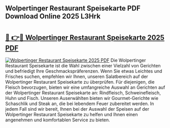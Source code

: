 ## Wolpertinger Restaurant Speisekarte PDF Download Online 2025 L3Hrk

# <h2><a href="http://gcc5u5.nevu.top/?p=Wolpertinger+Restaurant+Speisekarte">🔗 👉🔴 Wolpertinger Restaurant Speisekarte 2025 PDF</a></h2>

[![Wolpertinger Restaurant Speisekarte 2025 PDF](https://i.imgur.com/dBaPXMq.png)](http://gcc5u5.nevu.top/?p=Wolpertinger+Restaurant+Speisekarte)
Die Wolpertinger Restaurant Speisekarte ist die Wahl zwischen einer Vielzahl von Gerichten und befriedigt Ihre Geschmackspräferenzen. Wenn Sie etwas Leichtes und Frisches suchen, empfehlen wir Ihnen, unseren Salatbereich auf der Wolpertinger Restaurant Speisekarte zu überprüfen. Für diejenigen, die Fleisch bevorzugen, bieten wir eine umfangreiche Auswahl an Gerichten auf der Wolpertinger Restaurant Speisekarte an: Rindfleisch, Schweinefleisch, Huhn und Fisch. Unseren Auserwählten bieten wir Gourmet-Gerichte wie Schaschlik und Steak an, die bei lebendem Feuer zubereitet werden. In jedem Fall sind wir bereit, Ihnen bei der Auswahl der Speisen auf der Wolpertinger Restaurant Speisekarte zu helfen und Ihnen einen angenehmen und komfortablen Service zu bieten.
